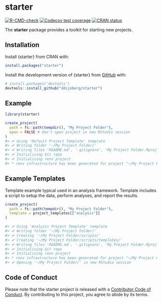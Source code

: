 
<!-- README.md is generated from README.Rmd. Please edit that file -->

# starter

<!-- badges: start -->

[![R-CMD-check](https://github.com/ddsjoberg/starter/workflows/R-CMD-check/badge.svg)](https://github.com/ddsjoberg/starter/actions)
[![Codecov test
coverage](https://codecov.io/gh/ddsjoberg/starter/branch/main/graph/badge.svg)](https://app.codecov.io/gh/ddsjoberg/starter?branch=main)
[![CRAN
status](https://www.r-pkg.org/badges/version/starter)](https://CRAN.R-project.org/package=starter)
<!-- badges: end -->

The **starter** package provides a toolkit for starting new projects.

## Installation

Install {starter} from CRAN with:

``` r
install.packages("starter")
```

Install the development version of {starter} from
[GitHub](https://github.com/ddsjoberg/starter) with:

``` r
# install.packages('devtools')
devtools::install_github("ddsjoberg/starter")
```

## Example

``` r
library(starter)

create_project(
  path = fs::path(tempdir(), "My Project Folder"),
  open = FALSE # don't open project in new RStudio session
)
#> ✔ Using 'Default Project Template' template
#> ✔ Writing folder '~/My Project Folder/'
#> ✔ Writing files 'README.md', '.gitignore', 'My Project Folder.Rproj', '.Rprofile'
#> ✔ Initialising Git repo
#> ✔ Initialising renv project
#> * renv infrastructure has been generated for project "~/My Project Folder".
```

## Example Templates

Template example typical used in an analysis framework.
Template includes a script to setup the data, perform analyses, and report the results.

``` r
create_project(
  path = fs::path(tempdir(), "My Project Folder"),
  template = project_templates[["analysis"]]
)

#> ✔ Using 'Analysis Project Template' template
#> ✔ Writing folder '~/My Project Folder/'
#> ✔ Creating '~/My Project Folder/scripts/'
#> ✔ Creating '~/My Project Folder/scripts/templates/'
#> ✔ Writing files 'README.md', '.gitignore', 'My Project Folder.Rproj', '.Rprofile', 'scripts/10-setup_my.Rmd', #> 'scripts/20-analysis_my.Rmd', 'scripts/30-report_my.Rmd', 'scripts/templates/doc_template.docx', #> 'scripts/templates/references.bib', 'scripts/derived_variables.xlsx', 'SAP - My Project Folder.docx'
#> ✔ Initialising Git repo
#> ✔ Initialising renv project
#> * renv infrastructure has been generated for project "~/My Project #> Folder".
#> ✔ Opening '~/My Project Folder/' in new RStudio session
```

## Code of Conduct

Please note that the starter project is released with a [Contributor
Code of
Conduct](https://contributor-covenant.org/version/2/0/CODE_OF_CONDUCT.html).
By contributing to this project, you agree to abide by its terms.
